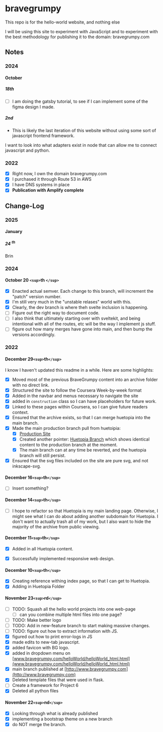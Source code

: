 # bravegrumpy

This repo is for the hello-world website, and nothing else

I will be using this site to experiment with JavaScript and to experiment with
the best methodology for publishing it to the domain: bravegrumpy.com

## Notes

### 2024

#### October

##### 18th

- [ ] I am doing the gatsby tutorial, to see if I can implement some of the figma design I made.
 
##### 2nd

- This is likely the last iteration of this website without using some sort of javascript frontend framework.

I want to look into what adapters exist in node that  can allow me to connect javascript and python.

### 2022

- [X] Right now, I own the domain bravegrumpy.com
- [X] I purchased it through Route 53 in AWS
- [X] I have DNS systems in place
- [X] __Publication with Amplify complete__

## Change-Log

### 2025 

#### January

##### 24 <sup>th</sup>

Brin

### 2024

#### October 20 `<sup>`th `</sup>`

- [x] Enacted actual semver. Each change to this branch, will increment the "patch" version number.
- [x] I'm still very much in the "unstable relases" world with this.
- [x] Clearly, the dev branch is  where theh svelte inclusion is happening.
- [ ] Figure out the right  way to document code.
- [ ] I also think that ultimately starting over with sveltekit, and being intentional with all of the routes, etc will be the way I implement js stuff.
- [ ] figure out how many merges have gone into main, and then bump the versions accordingly.

### 2022

#### December 29`<sup>`th`</sup>`

I know I haven't updated this readme in a while. Here are some highlights:

- [X] Moved most of the previous BraveGrumpy content into an archive folder with no direct link.
- [X] Structured the site to follow the Coursera Week-by-week format
- [X] Added in the navbar and menus necessary to navigate the site
- [X] added in `construction` class so I can have placeholders for future work.
- [X] Linked to these pages within Coursera, so I can give future readers context.
- [X] Ensured that the archive exists, so that I can merge huetopia into the main branch.
- [X] Made the main production branch pull from huetoipia:
  - [X] [Production Site](https://www.bravegrumpy.com)
  - [X] Created another pointer: [Huetopia Branch](https://huetopia.bravegrumpy.com) which shows identical content to the production branch at the moment.
  - [X] The main branch can at any time be reverted, and the huetopia branch will still persist.
- [X] Ensured that the svg files included on the site are pure svg, and not inkscape-svg.

#### December 16`<sup>`th`</sup>`

- [ ] Insert something?

#### December 14`<sup>`th`</sup>`

- [ ] I hope to refactor so that Huetopia is my main landing page. Otherwise, I might see what I can do about adding another subdomain for Huetopia.
  I don't want to actually trash all of my work, but I also want to hide the majority of the archive from public viewing.

#### December 11`<sup>`th`</sup>`

-[x] Added in all Huetopia content.

- [X] Successfully implemented responsive web design.

#### December 10`<sup>`th`</sup>`

- [X] Creating reference withing index page, so that I can get to Huetopia.
- [X] Adding in Huetopia Folder

#### November 23`<sup>`rd`</sup>`

- [ ] TODO: Squash all the hello world projects into one web-page
  - [ ] can you combine multiple html files into one page?
- [ ] TODO: Make better logo
- [ ] TODO: Add in new-feature branch to start making massive changes.
- [ ] TODO: figure out how to extract information with JS.
- [X] figured out how to print error-logs in JS
- [X] made edits to new-tab javascript.
- [X] added favicon with BG logo.
- [X] added in dropdown menu on [www.bravegrumpy.com/helloWorld/helloWorld_html.html](www.bravegrumpy.com/helloWorld/helloWorld_html.html)
- [X] main branch published at [http://www.bravegrumpy.com](http://www.bravegrumpy.com)
- [X] Deleted template files that were used in flask.
- [ ] Create a framework for Project 6
- [X] Deleted all python files

#### November 22`<sup>`nd`</sup>`

- [X] Looking through what is already published
- [X] implementing a bootstrap theme on a new branch
- [X] do NOT merge the branch.